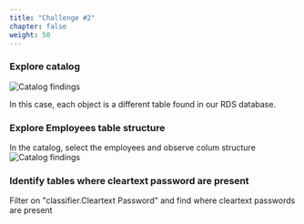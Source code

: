 ```yaml
---
title: "Challenge #2"
chapter: false
weight: 50
---
```


### Explore catalog
![Catalog findings](/images/new_ds_structured/catalog_any_PI.png)

In this case, each object is a different table found in our RDS database.

### Explore Employees table structure
In the catalog, select the employees and observe colum structure
![Catalog findings](/images/new_ds_structured/explore_employee.png)


### Identify tables where cleartext password are present

Filter on "classifier.Cleartext Password" and find where cleartext passwords are present